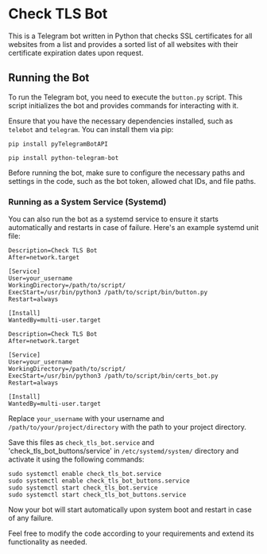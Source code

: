 # Check TLS Bot

This is a Telegram bot written in Python that checks SSL certificates for all websites from a list and provides a sorted list of all websites with their certificate expiration dates upon request.

## Running the Bot

To run the Telegram bot, you need to execute the `button.py` script. This script initializes the bot and provides commands for interacting with it.

Ensure that you have the necessary dependencies installed, such as `telebot` and `telegram`. You can install them via pip:

<code>pip install pyTelegramBotAPI</code>

<code>pip install python-telegram-bot</code>


Before running the bot, make sure to configure the necessary paths and settings in the code, such as the bot token, allowed chat IDs, and file paths.

### Running as a System Service (Systemd)

You can also run the bot as a systemd service to ensure it starts automatically and restarts in case of failure. Here's an example systemd unit file:

```[Unit]
Description=Check TLS Bot
After=network.target

[Service]
User=your_username
WorkingDirectory=/path/to/script/
ExecStart=/usr/bin/python3 /path/to/script/bin/button.py
Restart=always

[Install]
WantedBy=multi-user.target
```

```[Unit]
Description=Check TLS Bot
After=network.target

[Service]
User=your_username
WorkingDirectory=/path/to/script/
ExecStart=/usr/bin/python3 /path/to/script/bin/certs_bot.py
Restart=always

[Install]
WantedBy=multi-user.target
```

Replace `your_username` with your username and `/path/to/your/project/directory` with the path to your project directory.

Save this files as `check_tls_bot.service` and 'check_tls_bot_buttons/service' in `/etc/systemd/system/` directory and activate it using the following commands:

```sudo systemctl daemon-reload
sudo systemctl enable check_tls_bot.service
sudo systemctl enable check_tls_bot_buttons.service
sudo systemctl start check_tls_bot.service
sudo systemctl start check_tls_bot_buttons.service
```

Now your bot will start automatically upon system boot and restart in case of any failure.

Feel free to modify the code according to your requirements and extend its functionality as needed.
